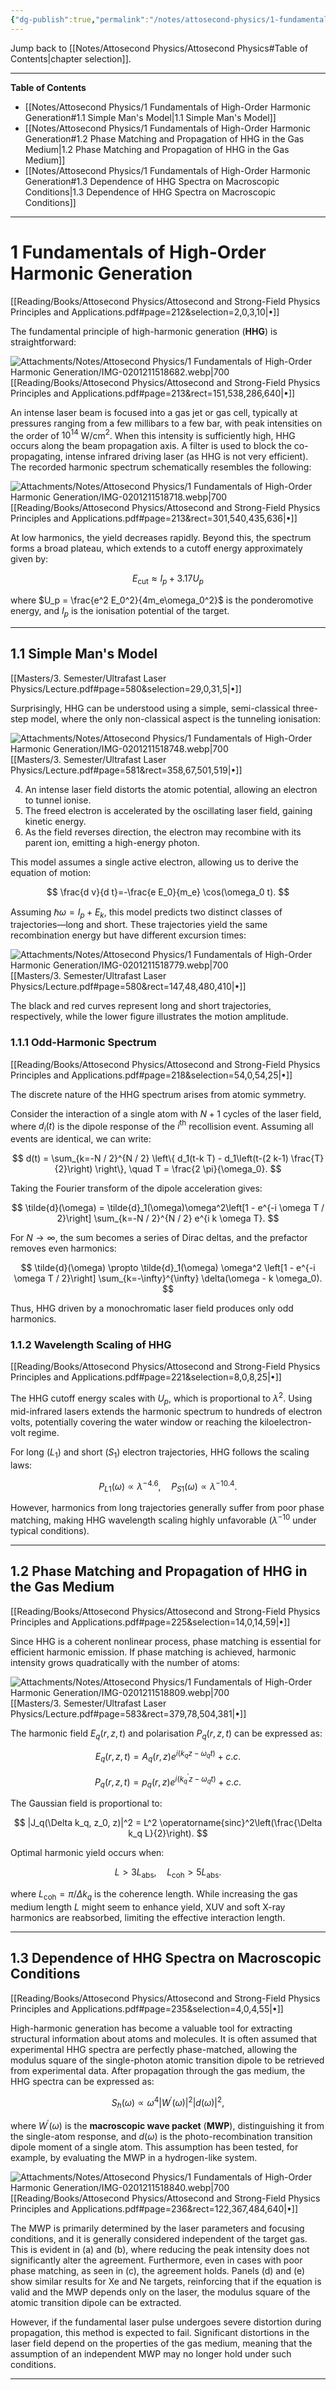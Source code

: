 ```yaml
---
{"dg-publish":true,"permalink":"/notes/attosecond-physics/1-fundamentals-of-high-order-harmonic-generation/","hide":"true","updated":"2025-02-01T21:15:18.867+01:00"}
---
```


Jump back to [[Notes/Attosecond Physics/Attosecond Physics#Table of Contents\|chapter selection]].

---
**Table of Contents**

- [[Notes/Attosecond Physics/1 Fundamentals of High-Order Harmonic Generation#1.1 Simple Man's Model\|1.1 Simple Man's Model]]
- [[Notes/Attosecond Physics/1 Fundamentals of High-Order Harmonic Generation#1.2 Phase Matching and Propagation of HHG in the Gas Medium\|1.2 Phase Matching and Propagation of HHG in the Gas Medium]]
- [[Notes/Attosecond Physics/1 Fundamentals of High-Order Harmonic Generation#1.3 Dependence of HHG Spectra on Macroscopic Conditions\|1.3 Dependence of HHG Spectra on Macroscopic Conditions]]

---
# 1 Fundamentals of High-Order Harmonic Generation
[[Reading/Books/Attosecond Physics/Attosecond and Strong-Field Physics Principles and Applications.pdf#page=212&selection=2,0,3,10|•]]

The fundamental principle of high-harmonic generation (**HHG**) is straightforward:

![Attachments/Notes/Attosecond Physics/1 Fundamentals of High-Order Harmonic Generation/IMG-0201211518682.webp|700](/img/user/Attachments/Notes/Attosecond%20Physics/1%20Fundamentals%20of%20High-Order%20Harmonic%20Generation/IMG-0201211518682.webp)[[Reading/Books/Attosecond Physics/Attosecond and Strong-Field Physics Principles and Applications.pdf#page=213&rect=151,538,286,640|•]]

An intense laser beam is focused into a gas jet or gas cell, typically at pressures ranging from a few millibars to a few bar, with peak intensities on the order of $10^{14}$ W/cm$^2$. When this intensity is sufficiently high, HHG occurs along the beam propagation axis. A filter is used to block the co-propagating, intense infrared driving laser (as HHG is not very efficient). The recorded harmonic spectrum schematically resembles the following:

![Attachments/Notes/Attosecond Physics/1 Fundamentals of High-Order Harmonic Generation/IMG-0201211518718.webp|700](/img/user/Attachments/Notes/Attosecond%20Physics/1%20Fundamentals%20of%20High-Order%20Harmonic%20Generation/IMG-0201211518718.webp)[[Reading/Books/Attosecond Physics/Attosecond and Strong-Field Physics Principles and Applications.pdf#page=213&rect=301,540,435,636|•]]

At low harmonics, the yield decreases rapidly. Beyond this, the spectrum forms a broad plateau, which extends to a cutoff energy approximately given by:

$$
E_{\text{cut}} \approx I_p + 3.17 U_p
$$

where $U_p = \frac{e^2 E_0^2}{4m_e\omega_0^2}$ is the ponderomotive energy, and $I_p$ is the ionisation potential of the target.

---
## 1.1 Simple Man's Model
[[Masters/3. Semester/Ultrafast Laser Physics/Lecture.pdf#page=580&selection=29,0,31,5|•]]

Surprisingly, HHG can be understood using a simple, semi-classical three-step model, where the only non-classical aspect is the tunneling ionisation:

![Attachments/Notes/Attosecond Physics/1 Fundamentals of High-Order Harmonic Generation/IMG-0201211518748.webp|700](/img/user/Attachments/Notes/Attosecond%20Physics/1%20Fundamentals%20of%20High-Order%20Harmonic%20Generation/IMG-0201211518748.webp)[[Masters/3. Semester/Ultrafast Laser Physics/Lecture.pdf#page=581&rect=358,67,501,519|•]]

4. An intense laser field distorts the atomic potential, allowing an electron to tunnel ionise.
5. The freed electron is accelerated by the oscillating laser field, gaining kinetic energy.
6. As the field reverses direction, the electron may recombine with its parent ion, emitting a high-energy photon.

This model assumes a single active electron, allowing us to derive the equation of motion:

$$
\frac{d v}{d t}=-\frac{e E_0}{m_e} \cos(\omega_0 t).
$$

Assuming $\hbar\omega = I_p + E_k$, this model predicts two distinct classes of trajectories—long and short. These trajectories yield the same recombination energy but have different excursion times:

![Attachments/Notes/Attosecond Physics/1 Fundamentals of High-Order Harmonic Generation/IMG-0201211518779.webp|700](/img/user/Attachments/Notes/Attosecond%20Physics/1%20Fundamentals%20of%20High-Order%20Harmonic%20Generation/IMG-0201211518779.webp)[[Masters/3. Semester/Ultrafast Laser Physics/Lecture.pdf#page=580&rect=147,48,480,410|•]]

The black and red curves represent long and short trajectories, respectively, while the lower figure illustrates the motion amplitude.

### 1.1.1 Odd-Harmonic Spectrum
[[Reading/Books/Attosecond Physics/Attosecond and Strong-Field Physics Principles and Applications.pdf#page=218&selection=54,0,54,25|•]]

The discrete nature of the HHG spectrum arises from atomic symmetry. 

Consider the interaction of a single atom with $N+1$ cycles of the laser field, where $d_i(t)$ is the dipole response of the $i^{\text{th}}$ recollision event. Assuming all events are identical, we can write:

$$
d(t) = \sum_{k=-N / 2}^{N / 2} \left\{ d_1(t-k T) - d_1\left(t-(2 k-1) \frac{T}{2}\right) \right\}, \quad T = \frac{2 \pi}{\omega_0}.
$$

Taking the Fourier transform of the dipole acceleration gives:

$$
\tilde{d}(\omega) = \tilde{d}_1(\omega)\omega^2\left[1 - e^{-i \omega T / 2}\right] \sum_{k=-N / 2}^{N / 2} e^{i k \omega T}.
$$

For $N \to \infty$, the sum becomes a series of Dirac deltas, and the prefactor removes even harmonics:

$$
\tilde{d}(\omega) \propto \tilde{d}_1(\omega) \omega^2 \left[1 - e^{-i \omega T / 2}\right] \sum_{k=-\infty}^{\infty} \delta(\omega - k \omega_0).
$$

Thus, HHG driven by a monochromatic laser field produces only odd harmonics.

### 1.1.2 Wavelength Scaling of HHG
[[Reading/Books/Attosecond Physics/Attosecond and Strong-Field Physics Principles and Applications.pdf#page=221&selection=8,0,8,25|•]]

The HHG cutoff energy scales with $U_p$, which is proportional to $\lambda^2$. Using mid-infrared lasers extends the harmonic spectrum to hundreds of electron volts, potentially covering the water window or reaching the kiloelectron-volt regime.

For long ($L_1$) and short ($S_1$) electron trajectories, HHG follows the scaling laws:

$$
P_{L 1}(\omega) \propto \lambda^{-4.6}, \quad P_{S 1}(\omega) \propto \lambda^{-10.4}.
$$

However, harmonics from long trajectories generally suffer from poor phase matching, making HHG wavelength scaling highly unfavorable ($\lambda^{-10}$ under typical conditions).

---
## 1.2 Phase Matching and Propagation of HHG in the Gas Medium
[[Reading/Books/Attosecond Physics/Attosecond and Strong-Field Physics Principles and Applications.pdf#page=225&selection=14,0,14,59|•]]

Since HHG is a coherent nonlinear process, phase matching is essential for efficient harmonic emission. If phase matching is achieved, harmonic intensity grows quadratically with the number of atoms:

![Attachments/Notes/Attosecond Physics/1 Fundamentals of High-Order Harmonic Generation/IMG-0201211518809.webp|700](/img/user/Attachments/Notes/Attosecond%20Physics/1%20Fundamentals%20of%20High-Order%20Harmonic%20Generation/IMG-0201211518809.webp)[[Masters/3. Semester/Ultrafast Laser Physics/Lecture.pdf#page=583&rect=379,78,504,381|•]]

The harmonic field $E_q(r, z, t)$ and polarisation $P_q(r, z, t)$ can be expressed as:

$$
E_q(r, z, t) = A_q(r, z) e^{i\left(k_q z-\omega_q t\right)} + c.c.
$$

$$
P_q(r, z, t) = p_q(r, z) e^{i\left(k_q^{\prime} z-\omega_q t\right)} + c.c.
$$

The Gaussian field is proportional to:

$$
|J_q(\Delta k_q, z_0, z)|^2 = L^2 \operatorname{sinc}^2\left(\frac{\Delta k_q L}{2}\right).
$$

Optimal harmonic yield occurs when:

$$
L > 3 L_{\text{abs}}, \quad L_{\text{coh}} > 5 L_{\text{abs}}.
$$

where $L_{\text{coh}} = \pi / \Delta k_q$ is the coherence length. While increasing the gas medium length $L$ might seem to enhance yield, XUV and soft X-ray harmonics are reabsorbed, limiting the effective interaction length.

---
## 1.3 Dependence of HHG Spectra on Macroscopic Conditions
[[Reading/Books/Attosecond Physics/Attosecond and Strong-Field Physics Principles and Applications.pdf#page=235&selection=4,0,4,55|•]]

High-harmonic generation has become a valuable tool for extracting structural information about atoms and molecules. It is often assumed that experimental HHG spectra are perfectly phase-matched, allowing the modulus square of the single-photon atomic transition dipole to be retrieved from experimental data. After propagation through the gas medium, the HHG spectra can be expressed as:

$$
S_h(\omega) \propto \omega^4\left|W^{\prime}(\omega)\right|^2 |d(\omega)|^2,
$$

where $W^{\prime}(\omega)$ is the **macroscopic wave packet** (**MWP**), distinguishing it from the single-atom response, and $d(\omega)$ is the photo-recombination transition dipole moment of a single atom. This assumption has been tested, for example, by evaluating the MWP in a hydrogen-like system.

![Attachments/Notes/Attosecond Physics/1 Fundamentals of High-Order Harmonic Generation/IMG-0201211518840.webp|700](/img/user/Attachments/Notes/Attosecond%20Physics/1%20Fundamentals%20of%20High-Order%20Harmonic%20Generation/IMG-0201211518840.webp)[[Reading/Books/Attosecond Physics/Attosecond and Strong-Field Physics Principles and Applications.pdf#page=236&rect=122,367,484,640|•]]

The MWP is primarily determined by the laser parameters and focusing conditions, and it is generally considered independent of the target gas. This is evident in (a) and (b), where reducing the peak intensity does not significantly alter the agreement. Furthermore, even in cases with poor phase matching, as seen in (c), the agreement holds. Panels (d) and (e) show similar results for Xe and Ne targets, reinforcing that if the equation is valid and the MWP depends only on the laser, the modulus square of the atomic transition dipole can be extracted.

However, if the fundamental laser pulse undergoes severe distortion during propagation, this method is expected to fail. Significant distortions in the laser field depend on the properties of the gas medium, meaning that the assumption of an independent MWP may no longer hold under such conditions.

---